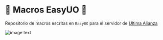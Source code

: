 # :unicorn: Macros EasyUO :unicorn:

Repositorio de macros escritas en `EasyUO` para el servidor de [Ultima Alianza](https://ultima-alianza.com/)

![image text](https://i.imgur.com/oKMjDJ6.png)
